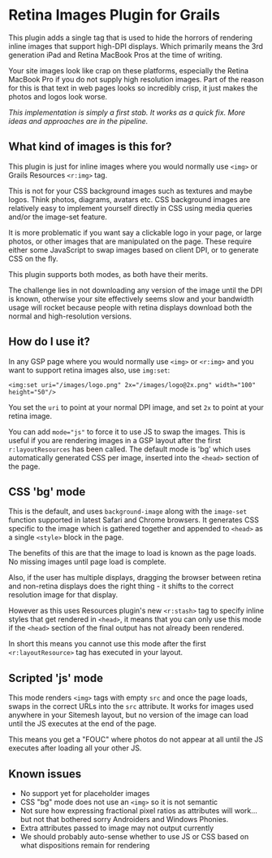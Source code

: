 # Retina Images Plugin for Grails

This plugin adds a single tag that is used to hide the horrors of rendering inline images that support high-DPI displays. Which primarily means the 3rd generation iPad and Retina MacBook Pros at the time of writing.

Your site images look like crap on these platforms, especially the Retina MacBook Pro if you do not supply high resolution images. Part of the reason for this is that text in web pages looks so incredibly crisp, it just makes the photos and logos look worse.

*This implementation is simply a first stab. It works as a quick fix. More ideas and approaches are in the pipeline.*

## What kind of images is this for?

This plugin is just for inline images where you would normally use `<img>` or Grails Resources `<r:img>` tag.

This is not for your CSS background images such as textures and maybe logos. Think photos, diagrams, avatars etc. CSS background images are relatively easy to implement yourself directly in CSS using media queries and/or the image-set feature.

It is more problematic if you want say a clickable logo in your page, or large photos, or other images that are manipulated on the page. These require either some JavaScript to swap images based on client DPI, or to generate CSS on the fly.

This plugin supports both modes, as both have their merits.

The challenge lies in not downloading any version of the image until the DPI is known, otherwise your site effectively seems slow and your bandwidth usage will rocket because people with retina displays download both the normal and high-resolution versions.

## How do I use it?

In any GSP page where you would normally use `<img>` or `<r:img>` and you want to support retina images also, use `img:set`:

	<img:set uri="/images/logo.png" 2x="/images/logo@2x.png" width="100" height="50"/>

You set the `uri` to point at your normal DPI image, and set `2x` to point at your retina image. 

You can add `mode="js"` to force it to use JS to swap the images. This is useful if you are rendering images in a GSP layout after the first `r:layoutResources` has been called. The default mode is 'bg' which uses automatically generated CSS per image, inserted into the `<head>` section of the page.

## CSS 'bg' mode

This is the default, and uses `background-image` along with the `image-set` function supported in latest Safari and Chrome browsers. It generates CSS specific to the image which is gathered together and appended to `<head>` as a single `<style>` block in the page.

The benefits of this are that the image to load is known as the page loads. No missing images until page load is complete.

Also, if the user has multiple displays, dragging the browser between retina and non-retina displays does the right thing - it shifts to the correct resolution image for that display.

However as this uses Resources plugin's new `<r:stash>` tag to specify inline styles that get rendered in `<head>`, it means that you can only use this mode if the `<head>` section of the final output has not already been rendered.

In short this means you cannot use this mode after the first `<r:layoutResource>` tag has executed in your layout.

## Scripted 'js' mode

This mode renders `<img>` tags with empty `src` and once the page loads, swaps in the correct URLs into the `src` attribute. It works for images used anywhere in your Sitemesh layout, but no version of the image can load until the JS executes at the end of the page.

This means you get a "FOUC" where photos do not appear at all until the JS executes after loading all your other JS.

## Known issues

* No support yet for placeholder images
* CSS "bg" mode does not use an `<img>` so it is not semantic
* Not sure how expressing fractional pixel ratios as attributes will work... but not that bothered sorry Androiders and Windows Phonies.
* Extra attributes passed to image may not output currently
* We should probably auto-sense whether to use JS or CSS based on what dispositions remain for rendering